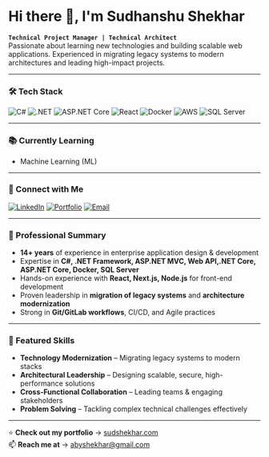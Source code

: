 # Hi there 👋, I'm Sudhanshu Shekhar  

**`Technical Project Manager | Technical Architect`**  
Passionate about learning new technologies and building scalable web applications. Experienced in migrating legacy systems to modern architectures and leading high-impact projects.  

---

### 🛠 Tech Stack
![C#](https://img.shields.io/badge/C%23-239120?style=for-the-badge&logo=c-sharp&logoColor=white)
![.NET](https://img.shields.io/badge/.NET-512BD4?style=for-the-badge&logo=dotnet&logoColor=white)
![ASP.NET Core](https://img.shields.io/badge/ASP.NET%20Core-512BD4?style=for-the-badge&logo=dotnet&logoColor=white)
![React](https://img.shields.io/badge/React-20232A?style=for-the-badge&logo=react&logoColor=61DAFB)
![Docker](https://img.shields.io/badge/Docker-2496ED?style=for-the-badge&logo=docker&logoColor=white)
![AWS](https://img.shields.io/badge/AWS-FF9900?style=for-the-badge&logo=amazon-aws&logoColor=white)
![SQL Server](https://img.shields.io/badge/SQL%20Server-CC2927?style=for-the-badge&logo=microsoft-sql-server&logoColor=white)

---

### 📚 Currently Learning
- Machine Learning (ML)

---

### 🔗 Connect with Me
[![LinkedIn](https://img.shields.io/badge/LinkedIn-0A66C2?style=for-the-badge&logo=linkedin&logoColor=white)](https://www.linkedin.com/in/abyshekhar)
[![Portfolio](https://img.shields.io/badge/Portfolio-000000?style=for-the-badge&logo=About.me&logoColor=white)](https://www.sudshekhar.com)
[![Email](https://img.shields.io/badge/Email-abyshekhar@gmail.com-red?style=for-the-badge&logo=gmail&logoColor=white)](mailto:abyshekhar@gmail.com)

---

### 💼 Professional Summary
- **14+ years** of experience in enterprise application design & development  
- Expertise in **C#, .NET Framework, ASP.NET MVC, Web API,.NET Core, ASP.NET Core, Docker, SQL Server**  
- Hands-on experience with **React, Next.js, Node.js** for front-end development  
- Proven leadership in **migration of legacy systems** and **architecture modernization**  
- Strong in **Git/GitLab workflows**, CI/CD, and Agile practices  

---

### 🌟 Featured Skills
- **Technology Modernization** – Migrating legacy systems to modern stacks  
- **Architectural Leadership** – Designing scalable, secure, high-performance solutions  
- **Cross-Functional Collaboration** – Leading teams & engaging stakeholders  
- **Problem Solving** – Tackling complex technical challenges effectively  

---

⭐ **Check out my portfolio** → [sudshekhar.com](https://sudshekhar.com)  
📫 **Reach me at** → [abyshekhar@gmail.com](mailto:abyshekhar@gmail.com)  
